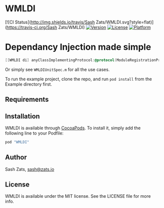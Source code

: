 # WMLDI

[![CI Status](http://img.shields.io/travis/Sash Zats/WMLDI.svg?style=flat)](https://travis-ci.org/Sash Zats/WMLDI)
[![Version](https://img.shields.io/cocoapods/v/WMLDI.svg?style=flat)](http://cocoapods.org/pods/WMLDI)
[![License](https://img.shields.io/cocoapods/l/WMLDI.svg?style=flat)](http://cocoapods.org/pods/WMLDI)
[![Platform](https://img.shields.io/cocoapods/p/WMLDI.svg?style=flat)](http://cocoapods.org/pods/WMLDI)

# Dependancy Injection made simple

```objectivec
[[WMLDI di] anyClassImplementingProtocol:@protocol(ModuleRegistrationProtocol)];
```

Or simply see `WMLDIUnitSpec.m` for all the use cases.

To run the example project, clone the repo, and run `pod install` from the Example directory first.

## Requirements

## Installation

WMLDI is available through [CocoaPods](http://cocoapods.org). To install
it, simply add the following line to your Podfile:

```ruby
pod "WMLDI"
```

## Author

Sash Zats, sash@zats.io

## License

WMLDI is available under the MIT license. See the LICENSE file for more info.
